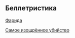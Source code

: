 ﻿---
layout: main
---

## Беллетристика

[Фарида](farida.md)

[Самое изощрённое убийство](most-sophisticated-murder.md)
